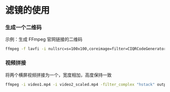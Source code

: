 # 滤镜的使用

### 生成一个二维码

示例：生成 FFmpeg 官网链接的二维码
```bash
ffmpeg -f lavfi -i nullsrc=s=100x100,coreimage=filter=CIQRCodeGenerator@inputMessage=https\\\\\://FFmpeg.org/@inputCorrectionLevel=H -frames:v 1 QRCode.png
```

### 视频拼接

将两个横屏视频拼接为一个，宽度相加，高度保持一致
```bash
ffmpeg -i video1.mp4 -i video2_scaled.mp4 -filter_complex "hstack" output.mp4
```